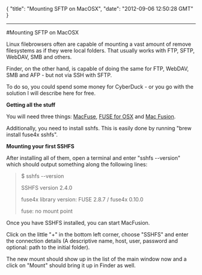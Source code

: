 {
  "title": "Mounting SFTP on MacOSX",
  "date": "2012-09-06 12:50:28 GMT"
}

---

#Mounting SFTP on MacOSX
<p>Linux filebrowsers often are capable of mounting a vast amount of remove filesystems as if they were local folders. That usually works with FTP, SFTP, WebDAV, SMB and others.</p>&#13;
<p>Finder, on the other hand, is capable of doing the same for FTP, WebDAV, SMB and AFP - but not via SSH with SFTP.</p>&#13;
<p>To do so, you could spend some money for CyberDuck - or you go with the solution I will describe here for free.</p>&#13;
<p><strong>Getting all the stuff</strong></p>&#13;
<p>You will need three things: <a href="http://code.google.com/p/macfuse/">MacFuse</a>, <a href="http://osxfuse.github.com/">FUSE for OSX</a> and <a href="http://macfusionapp.org/">Mac Fusion</a>.</p>&#13;
<p>Additionally, you need to install sshfs. This is easily done by running "brew install fuse4x sshfs".</p>&#13;
<p><strong>Mounting your first SSHFS</strong></p>&#13;
<p>After installing all of them, open a terminal and enter "sshfs --version" which should output something along the following lines:</p>&#13;
<blockquote>&#13;
<p>$ sshfs --version</p>&#13;
<p>SSHFS version 2.4.0</p>&#13;
<p>fuse4x library version: FUSE 2.8.7 / fuse4x 0.10.0</p>&#13;
<p>fuse: no mount point</p>&#13;
</blockquote>&#13;
<p>Once you have SSHFS installed, you can start MacFusion.</p>&#13;
<p>Click on the little "+" in the bottom left corner, choose "SSHFS" and enter the connection details (A descriptive name, host, user, password and optional: path to the initial folder).</p>&#13;
<p>The new mount should show up in the list of the main window now and a click on "Mount" should bring it up in Finder as well.</p> 